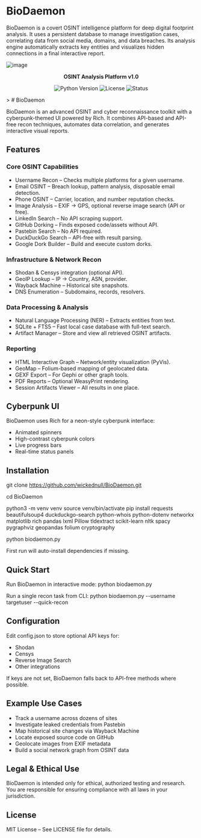 # BioDaemon
BioDaemon is a covert OSINT intelligence platform for deep digital footprint analysis. It uses a persistent database to manage investigation cases, correlating data from social media, domains, and data breaches. Its analysis engine automatically extracts key entities and visualizes hidden connections in a final interactive report.

![image](https://github.com/user-attachments/assets/24760a36-8fab-4eef-9891-03e645400f10)

</div>
<p align="center">
<strong>OSINT Analysis Platform v1.0</strong>
</p>
<p align="center">
<img alt="Python Version" src="https://img.shields.io/badge/python-3.9%2B-blue.svg">
<img alt="License" src="https://img.shields.io/badge/license-MIT-green.svg">
<img alt="Status" src="https://img.shields.io/badge/status-development-orange.svg">
</p>
> # BioDaemon

BioDaemon is an advanced OSINT and cyber reconnaissance toolkit with a cyberpunk-themed UI powered by Rich. It combines API-based and API-free recon techniques, automates data correlation, and generates interactive visual reports.

## Features

### Core OSINT Capabilities
- Username Recon – Checks multiple platforms for a given username.
- Email OSINT – Breach lookup, pattern analysis, disposable email detection.
- Phone OSINT – Carrier, location, and number reputation checks.
- Image Analysis – EXIF → GPS, optional reverse image search (API or free).
- LinkedIn Search – No API scraping support.
- GitHub Dorking – Finds exposed code/assets without API.
- Pastebin Search – No API required.
- DuckDuckGo Search – API-free with result parsing.
- Google Dork Builder – Build and execute custom dorks.

### Infrastructure & Network Recon
- Shodan & Censys integration (optional API).
- GeoIP Lookup – IP → Country, ASN, provider.
- Wayback Machine – Historical site snapshots.
- DNS Enumeration – Subdomains, records, resolvers.

### Data Processing & Analysis
- Natural Language Processing (NER) – Extracts entities from text.
- SQLite + FTS5 – Fast local case database with full-text search.
- Artifact Manager – Store and view all retrieved OSINT artifacts.

### Reporting
- HTML Interactive Graph – Network/entity visualization (PyVis).
- GeoMap – Folium-based mapping of geolocated data.
- GEXF Export – For Gephi or other graph tools.
- PDF Reports – Optional WeasyPrint rendering.
- Session Artifacts Viewer – All results in one place.

## Cyberpunk UI
BioDaemon uses Rich for a neon-style cyberpunk interface:
- Animated spinners
- High-contrast cyberpunk colors
- Live progress bars
- Real-time status panels

## Installation
git clone https://github.com/wickednull/BioDaemon.git

cd BioDaemon

python3 -m venv venv
source venv/bin/activate
pip install requests beautifulsoup4 duckduckgo-search python-whois python-dotenv networkx matplotlib rich pandas lxml Pillow tldextract scikit-learn nltk spacy pygraphviz geopandas folium cryptography

python biodaemon.py

First run will auto-install dependencies if missing.

## Quick Start
Run BioDaemon in interactive mode:
python biodaemon.py

Run a single recon task from CLI:
python biodaemon.py --username targetuser --quick-recon

## Configuration
Edit config.json to store optional API keys for:
- Shodan
- Censys
- Reverse Image Search
- Other integrations

If keys are not set, BioDaemon falls back to API-free methods where possible.

## Example Use Cases
- Track a username across dozens of sites
- Investigate leaked credentials from Pastebin
- Map historical site changes via Wayback Machine
- Locate exposed source code on GitHub
- Geolocate images from EXIF metadata
- Build a social network graph from OSINT data

## Legal & Ethical Use
BioDaemon is intended only for ethical, authorized testing and research.
You are responsible for ensuring compliance with all laws in your jurisdiction.

## License
MIT License – See LICENSE file for details.
